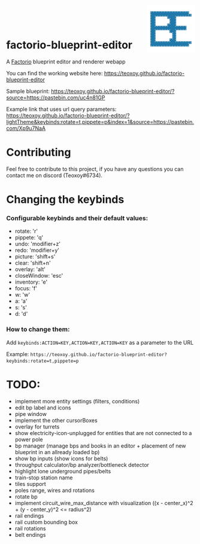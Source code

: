 <img src="./src/logo.svg" width="128" align="right">

<br/>
<br/>
<br/>

# factorio-blueprint-editor

A [Factorio](https://www.factorio.com) blueprint editor and renderer webapp

You can find the working website here: https://teoxoy.github.io/factorio-blueprint-editor

Sample blueprint: https://teoxoy.github.io/factorio-blueprint-editor/?source=https://pastebin.com/uc4n81GP

Example link that uses url query parameters: https://teoxoy.github.io/factorio-blueprint-editor/?lightTheme&keybinds:rotate=t,pippete=p&index=1&source=https://pastebin.com/Xp9u7NaA

# Contributing

Feel free to contribute to this project, if you have any questions you can contact me on discord (Teoxoy#6734).

# Changing the keybinds

### Configurable keybinds and their default values:
- rotate: 'r'
- pippete: 'q'
- undo: 'modifier+z'
- redo: 'modifier+y'
- picture: 'shift+s'
- clear: 'shift+n'
- overlay: 'alt'
- closeWindow: 'esc'
- inventory: 'e'
- focus: 'f'
- w: 'w'
- a: 'a'
- s: 's'
- d: 'd'

### How to change them:
Add `keybinds:ACTION=KEY,ACTION=KEY,ACTION=KEY` as a parameter to the URL

Example: `https://teoxoy.github.io/factorio-blueprint-editor?keybinds:rotate=t,pippete=p`

# TODO:
- implement more entity settings (filters, conditions)
- edit bp label and icons
- pipe window
- implement the other cursorBoxes
- overlay for turrets
- show electricity-icon-unplugged for entities that are not connected to a power pole
- bp manager (manage bps and books in an editor + placement of new blueprint in an allready loaded bp)
- show bp inputs (show icons for belts)
- throughput calculator/bp analyzer/bottleneck detector
- highlight lone underground pipes/belts
- train-stop station name
- tiles support
- poles range, wires and rotations
- rotate bp
- implement circuit_wire_max_distance with visualization ((x - center_x)^2 + (y - center_y)^2 <= radius^2)
- rail endings
- rail custom bounding box
- rail rotations
- belt endings
